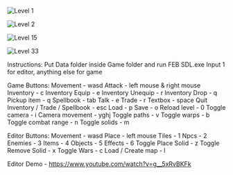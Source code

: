 ![Level 1](https://github.com/willardt/A/blob/master/Screenshots/ss1.png?raw=true "Level 1")

![Level 2](https://github.com/willardt/A/blob/master/Screenshots/ss2.png?raw=true "Level 2")

![Level 15](https://github.com/willardt/A/blob/master/Screenshots/ss3.png?raw=true "Level 15")

![Level 33](https://github.com/willardt/A/blob/master/Screenshots/ss4.png?raw=true "Level 33")

Instructions:
Put Data folder inside Game folder and run FEB SDL.exe
Input 1 for editor, anything else for game

Game Buttons:
Movement - wasd
Attack - left mouse & right mouse
Inventory - c
Inventory Equip - e
Inventory Unequip - r
Inventory Drop - q
Pickup item - q
Spellbook - tab
Talk - e
Trade - r
Textbox - space
Quit Inventory / Trade / Spellbook - esc
Load - p
Save - o
Reload level - 0
Toggle camera - i
Camera movement - yghj
Toggle paths - v
Toggle warps - b
Toggle combat range - n
Toggle solids - m

Editor Buttons:
Movement - wasd
Place - left mouse
Tiles - 1
Npcs - 2
Enemies - 3
Items - 4
Objects - 5
Effects - 6
Toggle Place Solid - z
Toggle Remove Solid - x
Toggle Wars - c
Load / Create map - l

Editor Demo - https://www.youtube.com/watch?v=g__5xRvBKFk
